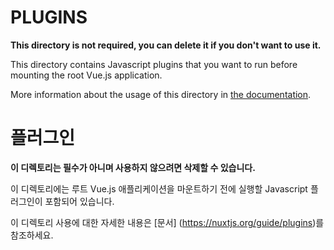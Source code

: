 # PLUGINS

**This directory is not required, you can delete it if you don't want to use it.**

This directory contains Javascript plugins that you want to run before mounting the root Vue.js application.

More information about the usage of this directory in [the documentation](https://nuxtjs.org/guide/plugins).
# 플러그인

**이 디렉토리는 필수가 아니며 사용하지 않으려면 삭제할 수 있습니다.**

이 디렉토리에는 루트 Vue.js 애플리케이션을 마운트하기 전에 실행할 Javascript 플러그인이 포함되어 있습니다.

이 디렉토리 사용에 대한 자세한 내용은 [문서] (https://nuxtjs.org/guide/plugins)를 참조하세요.
